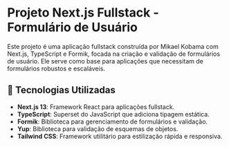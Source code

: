 # Projeto Next.js Fullstack - Formulário de Usuário

Este projeto é uma aplicação fullstack construída por Mikael Kobama com Next.js, TypeScript e Formik, focada na criação e validação de formulários de usuário. Ele serve como base para aplicações que necessitam de formulários robustos e escaláveis.

## 🚀 Tecnologias Utilizadas

- **Next.js 13**: Framework React para aplicações fullstack.
- **TypeScript**: Superset do JavaScript que adiciona tipagem estática.
- **Formik**: Biblioteca para gerenciamento de formulários e validação.
- **Yup**: Biblioteca para validação de esquemas de objetos.
- **Tailwind CSS**: Framework utilitário para estilização rápida e responsiva.

